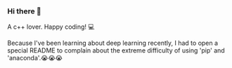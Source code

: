 ### Hi there 👋

A c++ lover. Happy coding! 💻

Because I've been learning about deep learning recently, I had to open a special README to complain about the extreme difficulty of using 'pip' and 'anaconda'.😭😭😭
